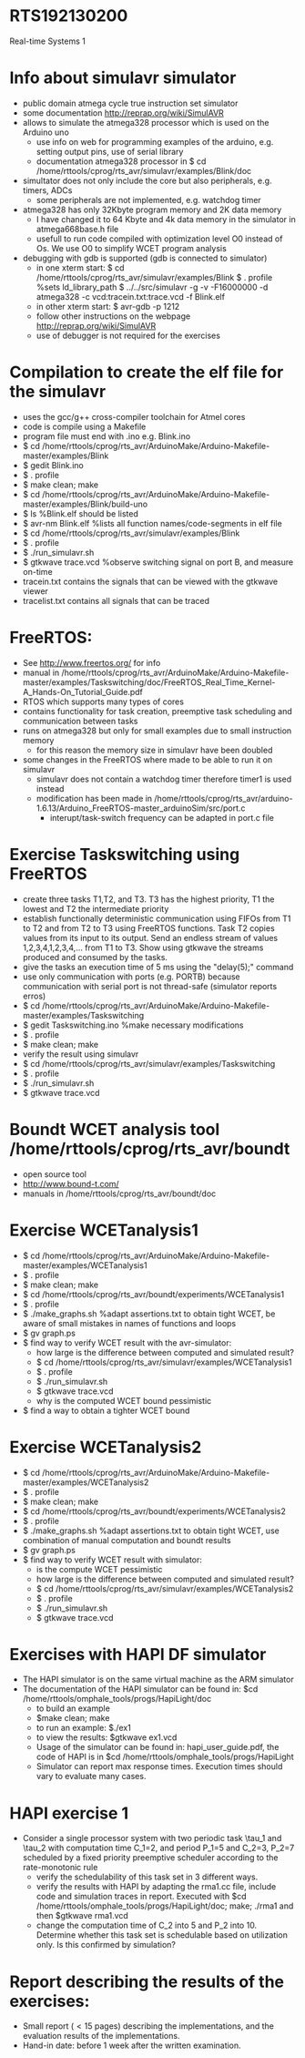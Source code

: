 # RTS192130200
Real-time Systems 1

# Info about simulavr simulator
  - public domain atmega cycle true instruction set simulator
  - some documentation http://reprap.org/wiki/SimulAVR
  - allows to simulate the atmega328 processor which is used on the Arduino uno
    - use info on web for programming examples of the arduino, 
      e.g. setting output pins, use of serial library
    - documentation atmega328 processor in $ cd /home/rttools/cprog/rts_avr/simulavr/examples/Blink/doc
  - simultator does not only include the core but also peripherals, 
    e.g. timers, ADCs
    - some peripherals are not implemented, e.g. watchdog timer 
  - atmega328 has only 32Kbyte program memory and 2K data memory
    - I have changed it to 64 Kbyte and 4k data memory in the simulator in atmega668base.h file
    - usefull to run code compiled with optimization level O0 instead of Os. 
      We use O0 to simplify WCET program analysis 
  - debugging with gdb is supported (gdb is connected to simulator)
    - in one xterm start:
      $ cd /home/rttools/cprog/rts_avr/simulavr/examples/Blink
      $ . profile %sets ld_library_path 
      $ ../../src/simulavr -g -v -F16000000 -d atmega328 -c vcd:tracein.txt:trace.vcd -f Blink.elf
    - in other xterm start: $ avr-gdb -p 1212
    - follow other instructions on the webpage http://reprap.org/wiki/SimulAVR
    - use of debugger is not required for the exercises

# Compilation to create the elf file for the simulavr
- uses the gcc/g++ cross-compiler toolchain for Atmel cores
- code is compile using a Makefile
- program file must end with .ino e.g. Blink.ino
- $ cd /home/rttools/cprog/rts_avr/ArduinoMake/Arduino-Makefile-master/examples/Blink
- $ gedit Blink.ino
- $ . profile
- $ make clean; make
- $ cd /home/rttools/cprog/rts_avr/ArduinoMake/Arduino-Makefile-master/examples/Blink/build-uno
- $ ls %Blink.elf should be listed 
- $ avr-nm Blink.elf %lists all function names/code-segments in elf file
- $ cd /home/rttools/cprog/rts_avr/simulavr/examples/Blink
- $ . profile
- $ ./run_simulavr.sh
- $ gtkwave trace.vcd %observe switching signal on port B, and measure on-time
- tracein.txt contains the signals that can be viewed with the gtkwave viewer
- tracelist.txt contains all signals that can be traced
 
# FreeRTOS:
- See http://www.freertos.org/ for info
- manual in /home/rttools/cprog/rts_avr/ArduinoMake/Arduino-Makefile-master/examples/Taskswitching/doc/FreeRTOS_Real_Time_Kernel-A_Hands-On_Tutorial_Guide.pdf
- RTOS which supports many types of cores
- contains functionality for task creation, preemptive task scheduling and communication between tasks
- runs on atmega328 but only for small examples due to small instruction memory
  - for this reason the memory size in simulavr have been doubled
- some changes in the FreeRTOS where made to be able to run it on simulavr
  - simulavr does not contain a watchdog timer therefore timer1 is used instead
  - modification has been made in /home/rttools/cprog/rts_avr/arduino-1.6.13/Arduino_FreeRTOS-master_arduinoSim/src/port.c
    - interupt/task-switch frequency can be adapted in port.c file

# Exercise Taskswitching using FreeRTOS
- create three tasks T1,T2, and T3. T3 has the highest priority, T1 the lowest and T2 the intermediate priority 
- establish functionally deterministic communication using FIFOs from T1 to T2 and from T2 to T3 using FreeRTOS functions. Task T2 copies values from its input to its output. Send an endless stream of values 1,2,3,4,1,2,3,4,... from T1 to T3. Show using gtkwave the streams produced and consumed by the tasks.
- give the tasks an execution time of 5 ms using the "delay(5);" command
- use only communication with ports (e.g. PORTB) because communication with serial port is not thread-safe (simulator reports erros)
- $ cd /home/rttools/cprog/rts_avr/ArduinoMake/Arduino-Makefile-master/examples/Taskswitching
- $ gedit Taskswitching.ino %make necessary modifications
- $ . profile
- $ make clean; make
- verify the result using simulavr
- $ cd /home/rttools/cprog/rts_avr/simulavr/examples/Taskswitching
- $ . profile
- $ ./run_simulavr.sh
- $ gtkwave trace.vcd


# Boundt WCET analysis tool /home/rttools/cprog/rts_avr/boundt
- open source tool
- http://www.bound-t.com/
- manuals in /home/rttools/cprog/rts_avr/boundt/doc 

# Exercise WCETanalysis1
- $ cd /home/rttools/cprog/rts_avr/ArduinoMake/Arduino-Makefile-master/examples/WCETanalysis1
- $ . profile
- $ make clean; make
- $ cd /home/rttools/cprog/rts_avr/boundt/experiments/WCETanalysis1
- $ . profile
- $ ./make_graphs.sh %adapt assertions.txt to obtain tight WCET, be aware of small mistakes in names of functions and loops
- $ gv graph.ps
- $ find way to verify WCET result with the avr-simulator: 
    - how large is the difference between computed and simulated result?
    - $ cd /home/rttools/cprog/rts_avr/simulavr/examples/WCETanalysis1
    - $ . profile
    - $ ./run_simulavr.sh
    - $ gtkwave trace.vcd
    - why is the computed WCET bound pessimistic    
- $ find a way to obtain a tighter WCET bound

# Exercise WCETanalysis2
- $ cd /home/rttools/cprog/rts_avr/ArduinoMake/Arduino-Makefile-master/examples/WCETanalysis2
- $ . profile
- $ make clean; make
- $ cd /home/rttools/cprog/rts_avr/boundt/experiments/WCETanalysis2
- $ . profile
- $ ./make_graphs.sh %adapt assertions.txt to obtain tight WCET, use combination of manual computation and boundt results
- $ gv graph.ps
- $ find way to verify WCET result with simulator: 
    - is the compute WCET pessimistic
    - how large is the difference between computed and simulated result?
    - $ cd /home/rttools/cprog/rts_avr/simulavr/examples/WCETanalysis2
    - $ . profile
    - $ ./run_simulavr.sh
    - $ gtkwave trace.vcd

# Exercises with HAPI DF simulator
- The HAPI simulator is on the same virtual machine as the ARM simulator
- The documentation of the HAPI simulator can be found in: $cd /home/rttools/omphale_tools/progs/HapiLight/doc
  - to build an example
  - $make clean; make 
  - to run an example: $./ex1
  - to view the results: $gtkwave ex1.vcd
  - Usage of the simulator can be found in: hapi_user_guide.pdf, the code of HAPI is in $cd /home/rttools/omphale_tools/progs/HapiLight
  - Simulator can report max response times. Execution times should vary to evaluate many cases.
  
# HAPI exercise 1
- Consider a single processor system with two periodic task \tau_1 and \tau_2 with computation time C_1=2, and period P_1=5 and C_2=3, P_2=7 scheduled by a fixed priority preemptive scheduler according to the rate-monotonic rule
  - verify the schedulability of this task set in 3 different ways. 
  - verify the results with HAPI by adapting the rma1.cc file, include code and simulation traces in report. Executed with $cd /home/rttools/omphale_tools/progs/HapiLight/doc; make; ./rma1 and then $gtkwave rma1.vcd
  - change the computation time of C_2 into 5  and P_2 into 10. Determine whether this task set is schedulable based on utilization only. Is this confirmed by simulation? 



# Report describing the results of the exercises:
- Small report ($<15$ pages) describing the implementations, and the evaluation results of the implementations.
- Hand-in date: before 1 week after the written examination.

